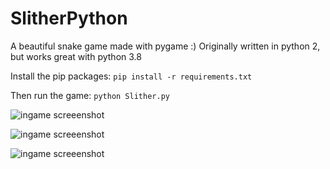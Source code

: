 # SlitherPython
A beautiful snake game made with pygame :)
Originally written in python 2, but works great with python 3.8

Install the pip packages:
`pip install -r requirements.txt`

Then run the game:
`python Slither.py`

![ingame screeenshot](https://lh3.googleusercontent.com/pw/ACtC-3cj3Jkqxaxyyj6fBUpexka61Ecn4UR2VctiFGD5FdRz2pEpwhLhEgDy_686bdadb-vCLYgEdf9h0KZO0MQGrUvu_tpGh89aOajUGuuKAk0rYQMM6ANiRoDIFzdl9y6SozFDaPegXFF0MllIEuN0S_s=w620-h396-no?authuser=0)

![ingame screeenshot](https://lh3.googleusercontent.com/pw/ACtC-3cyJoFW3pW1wLF6etqGIDzkcH-kqP7-Ak_Mj2T1iNiVnXVOwI2iR9RVjQK5Jrc4-hDEgMZ1-J-81_WmrVNpK378QgYX0sURdZO_S-veu5TCTqlPg8f5lu1uq7uyKCvuMrPE0BaucJR6qE1zqVs6pO8=w999-h399-no?authuser=0)

![ingame screeenshot](https://lh3.googleusercontent.com/pw/ACtC-3f4-zba2yxLCZZAvM5fZj011nOJbPJOKLXD_FzyXMl4IlBzmabZCLRDWyUiHuoNFhSXWXHewUqvP2PImdg_kIHwmX1L3Mf6QoO7Ok6ggPLXnCWX0gCVYG5Po-DOMY9K7j_5Ytgbrd8rRFVCa8sFqc0=w992-h789-no?authuser=0)
